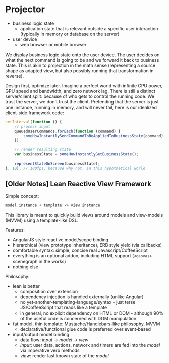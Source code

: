 
# Projector

- business logic state
    - application state that is relevant outside a specific user interaction (typically in memory or database on the server)
- user device
    - web browser or mobile browser

We display business logic state onto the user device. The user decides on what the next command is going to be and we forward it back to business state. This is akin to projection in the math sense (representing a source shape as adapted view, but also possibly running that transformation in reverse).

Design first, optimize later. Imagine a perfect world with infinite CPU power, GPU speed and bandwidth, and zero network lag. There is still a distinct server/client split: because of who gets to control the running code. We trust the server, we don't trust the client. Pretending that the server is just one instance, running in memory, and will never fail, here is our idealized client-side framework code:

```js
setInterval(function () {
    // process input
    queuedUserCommands.forEach(function (command) {
        someHowInstantlySendCommandToBeAppliedToBusinessState(command);
    });

    // render resulting state
    var businessState = someHowInstantlyGetBusinessState();

    representStateOnScreen(businessState);
}, 10); // 100fps, because why not, in this hypothetical world
```

## [Older Notes] Lean Reactive View Framework

Simple concept:

    model instance + template -> view instance

This library is meant to quickly build views around models and view-models (MVVM) using a template-like DSL.

Features:

* AngularJS style reactive model/scope binding
* hierarchical (view prototype inheritance), ERB style yield (via callbacks)
* comfortable syntax: simple, concise real Javascript/CoffeeScript
* everything is an optional addon, including HTML support (`<canvas>` scenegraph in the works)
* nothing else

Philosophy:

* lean is better
  * composition over extension
  * dependency injection is handled externally (unlike Angular)
  * no yet-another-templating-language/syntax - just terse JS/CoffeeScript that reads like a template
  * in general, no explicit dependency on HTML or DOM - although 90% of the useful code is concerned with DOM manipulation
* fat model, thin template: Mustache/Handlebars-like philosophy, MVVM
  * declarative/functional glue code is preferred over event-based
* input/output model binding
  * data flow: *input* -> *model* -> *view*
  * *input*: user data, actions, network and timers are fed into the *model* via imperative verb methods
  * *view*: render last known state of the *model*
